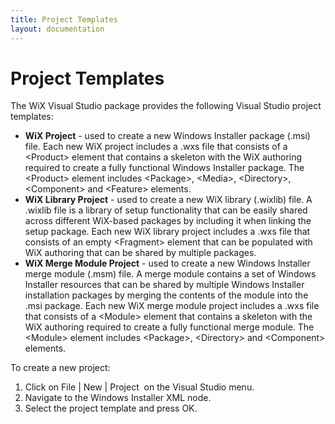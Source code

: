 ```yaml
---
title: Project Templates
layout: documentation
---
```


# Project Templates

The WiX Visual Studio package provides the following Visual Studio project templates:

* **WiX Project** - used to create a new Windows Installer package (.msi) file. Each new WiX project includes a .wxs file that consists of a &lt;Product&gt; element that contains a skeleton with the WiX authoring required to create a fully functional Windows Installer package. The &lt;Product&gt; element includes &lt;Package&gt;, &lt;Media&gt;, &lt;Directory&gt;, &lt;Component&gt; and &lt;Feature&gt; elements.
* **WiX Library Project** - used to create a new WiX library (.wixlib) file. A .wixlib file is a library of setup functionality that can be easily shared across different WiX-based packages by including it when linking the setup package. Each new WiX library project includes a .wxs file that consists of an empty &lt;Fragment&gt; element that can be populated with WiX authoring that can be shared by multiple packages.
* **WiX Merge Module Project** - used to create a new Windows Installer merge module (.msm) file. A merge module contains a set of Windows Installer resources that can be shared by multiple Windows Installer installation packages by merging the contents of the module into the .msi package. Each new WiX merge module project includes a .wxs file that consists of a &lt;Module&gt; element that contains a skeleton with the WiX authoring required to create a fully functional merge module. The &lt;Module&gt; element includes &lt;Package&gt;, &lt;Directory&gt; and &lt;Component&gt; elements.

To create a new project:

1. Click on File | New | Project&nbsp; on the Visual Studio menu.
1. Navigate to the Windows Installer XML node.
1. Select the project template and press OK.

